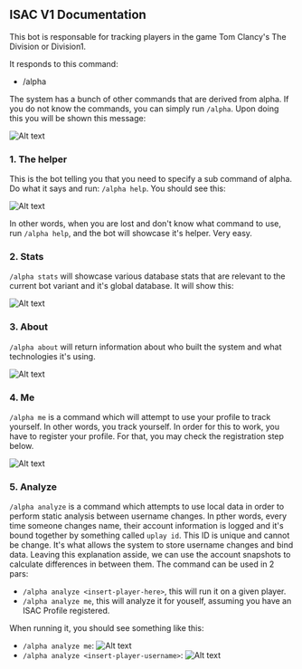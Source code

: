 ## ISAC V1 Documentation

This bot is responsable for tracking players in the game Tom Clancy's The Division or Division1. 

It responds to this command:
 - /alpha 

The system has a bunch of other commands that are derived from alpha. If you do not know the commands, you can simply run 
```/alpha```. Upon doing this you will be shown this message:

![Alt text](image.png)
### 1. The helper
This is the bot telling you that you need to specify a sub command of alpha. Do what it says and run: ```/alpha help```. 
You should see this:

![Alt text](image-1.png)

In other words, when you are lost and don't know what command to use, run ```/alpha help```, and the bot will showcase it's helper. Very easy.

### 2. Stats
```/alpha stats``` will showcase various database stats that are relevant to the current bot variant and it's global database. It will show this:

![Alt text](image-2.png)

### 3. About
```/alpha about``` will return information about who built the system and what technologies it's using.

![Alt text](image-3.png)

### 4. Me
```/alpha me``` is a command which will attempt to use your profile to track yourself. In other words, you track yourself. In order for this to work, you have to register your profile. For that, you may check the registration step below.

![Alt text](image-4.png)

### 5. Analyze
```/alpha analyze``` is a command which attempts to use local data in order to perform static analysis between username changes. In pther words, every time someone changes name, their account information is logged and it's bound together by something called ```uplay id```. This ID is unique and cannot be change. It's what allows the system to store username changes and bind data. Leaving this explanation asside, we can use the account snapshots to calculate differences in between them. The command can be used in 2 pars:
 - ```/alpha analyze <insert-player-here>```, this will run it on a given player.
 - ```/alpha analyze me```, this will analyze it for youself, assuming you have an ISAC Profile registered.

 When running it, you should see something like this:
 - ```/alpha analyze me```: 
 ![Alt text](image-5.png)
 - ```/alpha analyze <insert-player-username>```: 
 ![Alt text](image-6.png)